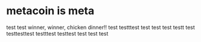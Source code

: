 # metacoin is meta

test
test
winner, winner, chicken dinner!!
test
testttest
test
test
test
testt
test
testtesttest
testttest
testtest
test
test
test
